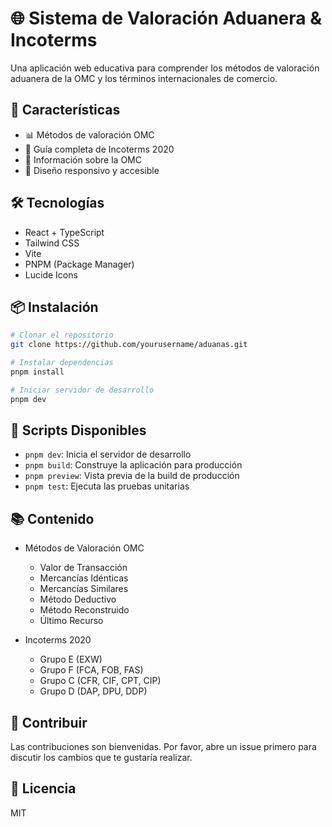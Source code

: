 # 🌐 Sistema de Valoración Aduanera & Incoterms

Una aplicación web educativa para comprender los métodos de valoración aduanera de la OMC y los términos internacionales de comercio.

## 🚀 Características

- 📊 Métodos de valoración OMC
- 🚢 Guía completa de Incoterms 2020
- 🏢 Información sobre la OMC
- 📱 Diseño responsivo y accesible

## 🛠️ Tecnologías

- React + TypeScript
- Tailwind CSS
- Vite
- PNPM (Package Manager)
- Lucide Icons

## 📦 Instalación

```bash
# Clonar el repositorio
git clone https://github.com/yourusername/aduanas.git

# Instalar dependencias
pnpm install

# Iniciar servidor de desarrollo
pnpm dev
```

## 🔧 Scripts Disponibles

- `pnpm dev`: Inicia el servidor de desarrollo
- `pnpm build`: Construye la aplicación para producción
- `pnpm preview`: Vista previa de la build de producción
- `pnpm test`: Ejecuta las pruebas unitarias

## 📚 Contenido

- Métodos de Valoración OMC
  - Valor de Transacción
  - Mercancías Idénticas
  - Mercancías Similares
  - Método Deductivo
  - Método Reconstruido
  - Último Recurso

- Incoterms 2020
  - Grupo E (EXW)
  - Grupo F (FCA, FOB, FAS)
  - Grupo C (CFR, CIF, CPT, CIP)
  - Grupo D (DAP, DPU, DDP)

## 🤝 Contribuir

Las contribuciones son bienvenidas. Por favor, abre un issue primero para discutir los cambios que te gustaría realizar.

## 📝 Licencia

MIT